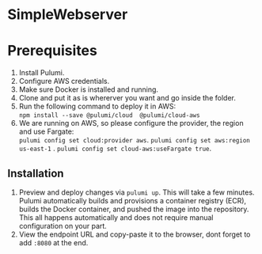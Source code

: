 # SimpleWebserver

# Prerequisites
1. Install Pulumi.  
2. Configure AWS credentials.  
3. Make sure Docker is installed and running.  
3. Clone and put it as is whererver you want and go inside the folder.  
4. Run the following command to deploy it in AWS:  
   `npm install --save @pulumi/cloud  @pulumi/cloud-aws`  
5. We are running on AWS, so please configure the provider, the region and use Fargate:  
   `pulumi config set cloud:provider aws`.
   `pulumi config set aws:region us-east-1` .
   `pulumi config set cloud-aws:useFargate true`. 

## Installation  

1. Preview and deploy changes via `pulumi up`. This will take a few minutes. 
   Pulumi automatically builds and provisions a container registry (ECR), builds the Docker container,
   and pushed the image into the repository. 
   This all happens automatically and does not require manual configuration on your part.  
2. View the endpoint URL and copy-paste it to the browser, dont forget to add `:8080` at the end.
